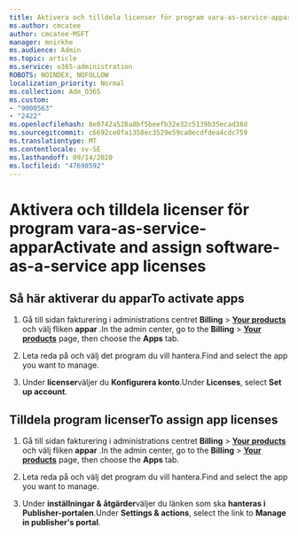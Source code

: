```yaml
---
title: Aktivera och tilldela licenser för program vara-as-service-appar
ms.author: cmcatee
author: cmcatee-MSFT
manager: mnirkhe
ms.audience: Admin
ms.topic: article
ms.service: o365-administration
ROBOTS: NOINDEX, NOFOLLOW
localization_priority: Normal
ms.collection: Adm_O365
ms.custom:
- "9000563"
- "2422"
ms.openlocfilehash: 8e0742a528a8bf5beefb32e32c5139b35ecad38d
ms.sourcegitcommit: c6692ce0fa1358ec3529e59ca0ecdfdea4cdc759
ms.translationtype: MT
ms.contentlocale: sv-SE
ms.lasthandoff: 09/14/2020
ms.locfileid: "47698592"
---
```

# <a name="activate-and-assign-software-as-a-service-app-licenses"></a><span data-ttu-id="0df55-102">Aktivera och tilldela licenser för program vara-as-service-appar</span><span class="sxs-lookup"><span data-stu-id="0df55-102">Activate and assign software-as-a-service app licenses</span></span> 

## <a name="to-activate-apps"></a><span data-ttu-id="0df55-103">Så här aktiverar du appar</span><span class="sxs-lookup"><span data-stu-id="0df55-103">To activate apps</span></span>

1. <span data-ttu-id="0df55-104">Gå till sidan fakturering i administrations centret **Billing**  >  **[Your products](https://go.microsoft.com/fwlink/p/?linkid=842054)** och välj fliken **appar** .</span><span class="sxs-lookup"><span data-stu-id="0df55-104">In the admin center, go to the **Billing** > **[Your products](https://go.microsoft.com/fwlink/p/?linkid=842054)** page, then choose the **Apps** tab.</span></span>

2. <span data-ttu-id="0df55-105">Leta reda på och välj det program du vill hantera.</span><span class="sxs-lookup"><span data-stu-id="0df55-105">Find and select the app you want to manage.</span></span>

3. <span data-ttu-id="0df55-106">Under **licenser**väljer du **Konfigurera konto**.</span><span class="sxs-lookup"><span data-stu-id="0df55-106">Under **Licenses**, select **Set up account**.</span></span>  

## <a name="to-assign-app-licenses"></a><span data-ttu-id="0df55-107">Tilldela program licenser</span><span class="sxs-lookup"><span data-stu-id="0df55-107">To assign app licenses</span></span>

1. <span data-ttu-id="0df55-108">Gå till sidan fakturering i administrations centret **Billing**  >  **[Your products](https://go.microsoft.com/fwlink/p/?linkid=842054)** och välj fliken **appar** .</span><span class="sxs-lookup"><span data-stu-id="0df55-108">In the admin center, go to the **Billing** > **[Your products](https://go.microsoft.com/fwlink/p/?linkid=842054)** page, then choose the **Apps** tab.</span></span>

2. <span data-ttu-id="0df55-109">Leta reda på och välj det program du vill hantera.</span><span class="sxs-lookup"><span data-stu-id="0df55-109">Find and select the app you want to manage.</span></span>  

3. <span data-ttu-id="0df55-110">Under **inställningar & åtgärder**väljer du länken som ska **hanteras i Publisher-portalen**.</span><span class="sxs-lookup"><span data-stu-id="0df55-110">Under **Settings & actions**, select the link to **Manage in publisher's portal**.</span></span>